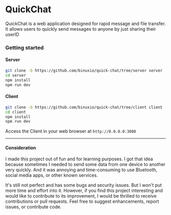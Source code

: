 # QuickChat

QuickChat is a web application designed for rapid message and file transfer. It allows users to quickly send messages to anyone by just sharing their userID

### Getting started

#### Server
```bash
git clone -b https://github.com/binuxio/quick-chat/tree/server server
cd server
npm install
npm run dev
```
#### Client
```bash
git clone -b https://github.com/binuxio/quick-chat/tree/client client
cd client
npm install
npm run dev
```

Access the Client in your web browser at `http://0.0.0.0:3080`

---

#### Consideration

I made this project out of fun and for learning purposes. I got that idea because sometimes I needed to send some data from one device to another very quickly. And it was annoying and time-consuming to use Bluetooth, social media apps, or other known services. 

It's still not perfect and has some bugs and security issues. But I won't put more time and effort into it. However, if you find this project interesting and would like to contribute to its improvement, I would be thrilled to receive contributions or pull requests. Feel free to suggest enhancements, report issues, or contribute code. 